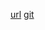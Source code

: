 [url](https://sheltered-stream-44715.herokuapp.com/)
[git](https://git.heroku.com/sheltered-stream-44715.git)



